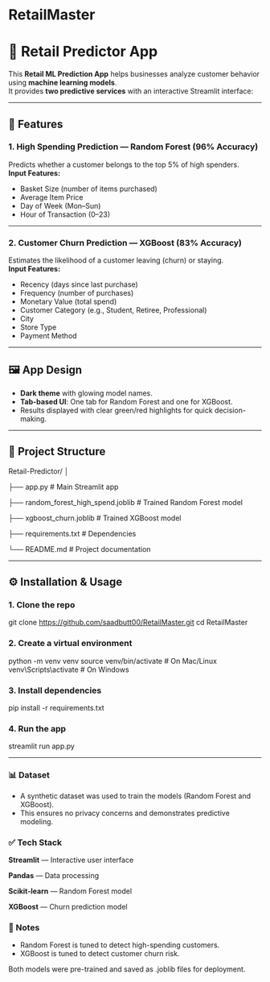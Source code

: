 # RetailMaster
# 🛒 Retail Predictor App

This **Retail ML Prediction App** helps businesses analyze customer behavior using **machine learning models**.  
It provides **two predictive services** with an interactive Streamlit interface:

---

## 🚀 Features

### 1. High Spending Prediction — **Random Forest (96% Accuracy)**
Predicts whether a customer belongs to the top 5% of high spenders.  
**Input Features:**
- Basket Size (number of items purchased)  
- Average Item Price  
- Day of Week (Mon–Sun)  
- Hour of Transaction (0–23)  

---

### 2. Customer Churn Prediction — **XGBoost (83% Accuracy)**
Estimates the likelihood of a customer leaving (churn) or staying.  
**Input Features:**
- Recency (days since last purchase)  
- Frequency (number of purchases)  
- Monetary Value (total spend)  
- Customer Category (e.g., Student, Retiree, Professional)  
- City  
- Store Type  
- Payment Method  

---

## 🖼 App Design
- **Dark theme** with glowing model names.  
- **Tab-based UI**: One tab for Random Forest and one for XGBoost.  
- Results displayed with clear green/red highlights for quick decision-making.  

---

## 📂 Project Structure
Retail-Predictor/
│

├── app.py # Main Streamlit app

├── random_forest_high_spend.joblib # Trained Random Forest model

├── xgboost_churn.joblib # Trained XGBoost model

├── requirements.txt # Dependencies

└── README.md # Project documentation


---

## ⚙️ Installation & Usage

### 1. Clone the repo
git clone https://github.com/saadbutt00/RetailMaster.git
cd RetailMaster

### 2. Create a virtual environment
python -m venv venv
source venv/bin/activate   # On Mac/Linux
venv\Scripts\activate      # On Windows

### 3. Install dependencies
pip install -r requirements.txt

### 4. Run the app
streamlit run app.py

---

### 📊 Dataset
- A synthetic dataset was used to train the models (Random Forest and XGBoost).
- This ensures no privacy concerns and demonstrates predictive modeling.

### ✅ Tech Stack
**Streamlit** — Interactive user interface

**Pandas** — Data processing

**Scikit-learn** — Random Forest model

**XGBoost** — Churn prediction model

### 📌 Notes
- Random Forest is tuned to detect high-spending customers.
- XGBoost is tuned to detect customer churn risk.

Both models were pre-trained and saved as .joblib files for deployment.
